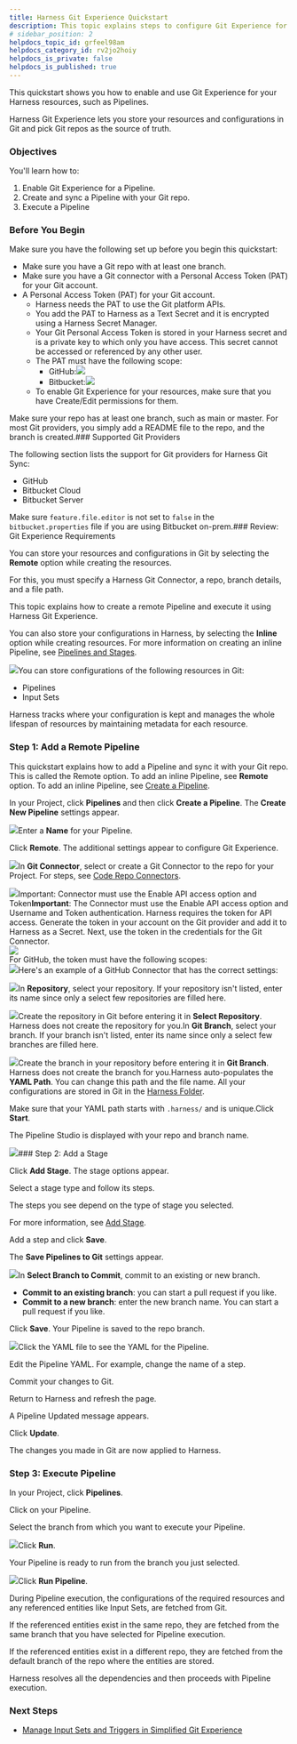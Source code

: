 ```yaml
---
title: Harness Git Experience Quickstart
description: This topic explains steps to configure Git Experience for Harness Entities.
# sidebar_position: 2
helpdocs_topic_id: grfeel98am
helpdocs_category_id: rv2jo2hoiy
helpdocs_is_private: false
helpdocs_is_published: true
---
```


This quickstart shows you how to enable and use Git Experience for your Harness resources, such as Pipelines.

Harness Git Experience lets you store your resources and configurations in Git and pick Git repos as the source of truth.

### Objectives

You'll learn how to:

1. Enable Git Experience for a Pipeline.
2. Create and sync a Pipeline with your Git repo.
3. Execute a Pipeline

### Before You Begin

Make sure you have the following set up before you begin this quickstart:

* Make sure you have a Git repo with at least one branch.
* Make sure you have a Git connector with a Personal Access Token (PAT) for your Git account.​​
* A Personal Access Token (PAT) for your Git account.
	+ Harness needs the PAT to use the Git platform APIs.
	+ You add the PAT to Harness as a Text Secret and it is encrypted using a Harness Secret Manager.
	+ Your Git Personal Access Token is stored in your Harness secret and is a private key to which only you have access. This secret cannot be accessed or referenced by any other user.
	+ The PAT must have the following scope:
		- GitHub:![](https://files.helpdocs.io/i5nl071jo5/articles/grfeel98am/1654087594438/githubpatscope.png)
		- Bitbucket:![](https://files.helpdocs.io/i5nl071jo5/articles/grfeel98am/1654087621309/bitbucketpatscope.png)
	+ To enable Git Experience for your resources, make sure that you have Create/Edit permissions for them.​​

Make sure your repo has at least one branch, such as main or master. For most Git providers, you simply add a README file to the repo, and the branch is created.### Supported Git Providers

The following section lists the support for Git providers for Harness Git Sync:​

* GitHub
* Bitbucket Cloud
* Bitbucket Server

Make sure `feature.file.editor` is not set to `false` in the `bitbucket.properties` file if you are using Bitbucket on-prem.### Review: Git Experience Requirements

You can store your resources and configurations in Git by selecting the **Remote** option while creating the resources.

For this, you must specify a Harness Git Connector, a repo, branch details, and a file path.

This topic explains how to create a remote Pipeline and execute it using Harness Git Experience.

You can also store your configurations in Harness, by selecting the **Inline** option while creating resources. For more information on creating an inline Pipeline, see [Pipelines and Stages](/category/kncngmy17o-pipelines).

![](https://files.helpdocs.io/i5nl071jo5/articles/grfeel98am/1653566648845/screenshot-2022-05-26-at-5-33-22-pm.png)You can store configurations of the following resources in Git:

* Pipelines
* Input Sets

Harness tracks where your configuration is kept and manages the whole lifespan of resources by maintaining metadata for each resource.

### Step 1: Add a Remote Pipeline

This quickstart explains how to add a Pipeline and sync it with your Git repo. This is called the Remote option. To add an inline Pipeline, see **Remote** option. To add an inline Pipeline, see [Create a Pipeline](/article/2chyf1acil-add-a-stage#step_1_create_a_pipeline).

In your Project, click **Pipelines** and then click **Create a Pipeline**. The **Create New Pipeline** settings appear.

![](https://files.helpdocs.io/i5nl071jo5/articles/grfeel98am/1653382556094/screenshot-2022-05-24-at-2-24-49-pm.png)Enter a **Name** for your Pipeline.

Click **Remote**. The additional settings appear to configure Git Experience.

![](https://files.helpdocs.io/kw8ldg1itf/articles/grfeel98am/1657605642684/screenshot-2022-07-12-at-11-29-16-am.png)In **Git Connector**, select or create a Git Connector to the repo for your Project. For steps, see [Code Repo Connectors](/category/xyexvcc206-ref-source-repo-provider).

![](https://files.helpdocs.io/i5nl071jo5/articles/grfeel98am/1653547463404/screenshot-2022-05-26-at-12-13-41-pm.png)Important: Connector must use the Enable API access option and Token**Important**: The Connector must use the Enable API access option and Username and Token authentication. Harness requires the token for API access. Generate the token in your account on the Git provider and add it to Harness as a Secret. Next, use the token in the credentials for the Git Connector.​  
![](https://files.helpdocs.io/i5nl071jo5/articles/grfeel98am/1654228978563/git-hub-connector.png)  
For GitHub, the token must have the following scopes:  
![](https://files.helpdocs.io/i5nl071jo5/articles/grfeel98am/1654230836471/githubpatscope.png)Here's an example of a GitHub Connector that has the correct settings:​

![](https://files.helpdocs.io/i5nl071jo5/articles/grfeel98am/1654231477325/git-hub-connector.png)In **Repository**, select your repository. If your repository isn't listed, enter its name since only a select few repositories are filled here.

![](https://files.helpdocs.io/i5nl071jo5/articles/grfeel98am/1657087991228/screenshot-2022-07-06-at-11-39-26-am.png)Create the repository in Git before entering it in **Select Repository**. Harness does not create the repository for you.In **Git Branch**, select your branch. If your branch isn't listed, enter its name since only a select few branches are filled here.

![](https://files.helpdocs.io/i5nl071jo5/articles/grfeel98am/1657088069598/screenshot-2022-07-06-at-11-42-03-am.png)Create the branch in your repository before entering it in **Git Branch**. Harness does not create the branch for you.Harness auto-populates the **YAML Path**. You can change this path and the file name. All your configurations are stored in Git in the [Harness Folder](/article/utikdyxgfz-harness-git-experience-overview#harness_folder).

Make sure that your YAML path starts with `.harness/` and is unique.Click **Start**.

The Pipeline Studio is displayed with your repo and branch name.

![](https://files.helpdocs.io/i5nl071jo5/articles/grfeel98am/1653908215114/screenshot-2022-05-30-at-4-09-11-pm.png)### Step 2: Add a Stage

Click **Add Stage**. The stage options appear.

Select a stage type and follow its steps.

The steps you see depend on the type of stage you selected.​

For more information, see [Add Stage](/article/2chyf1acil-add-a-stage).

Add a step and click **Save**.

The **Save Pipelines to Git** settings appear.

![](https://files.helpdocs.io/i5nl071jo5/articles/grfeel98am/1653908424470/screenshot-2022-05-30-at-4-29-42-pm.png)In **Select Branch to Commit**, commit to an existing or new branch.

* **Commit to an existing branch**: you can start a pull request if you like.
* **Commit to a new branch**: enter the new branch name. You can start a pull request if you like.

Click **Save**. Your Pipeline is saved to the repo branch.

![](https://files.helpdocs.io/i5nl071jo5/articles/grfeel98am/1653908777146/screenshot-2022-05-30-at-4-31-02-pm.png)Click the YAML file to see the YAML for the Pipeline.

Edit the Pipeline YAML. For example, change the name of a step.

Commit your changes to Git.

Return to Harness and refresh the page.​

A Pipeline Updated message appears.

Click **Update**.

The changes you made in Git are now applied to Harness.​

### Step 3: Execute Pipeline

In your Project, click **Pipelines**.

Click on your Pipeline.

Select the branch from which you want to execute your Pipeline.

![](https://files.helpdocs.io/i5nl071jo5/articles/grfeel98am/1654488285946/screenshot-2022-06-06-at-9-32-20-am.png)Click **Run**.

Your Pipeline is ready to run from the branch you just selected.

![](https://files.helpdocs.io/i5nl071jo5/articles/grfeel98am/1654488730536/screenshot-2022-06-06-at-9-40-00-am.png)Click **Run Pipeline**.

During Pipeline execution, the configurations of the required resources and any referenced entities like Input Sets, are fetched from Git.

If the referenced entities exist in the same repo, they are fetched from the same branch that you have selected for Pipeline execution.​

If the referenced entities exist in a different repo, they are fetched from the default branch of the repo where the entities are stored.​

Harness resolves all the dependencies and then proceeds with Pipeline execution.​

### Next Steps

* [Manage Input Sets and Triggers in Simplified Git Experience​](/article/8tdwp6ntwz)

